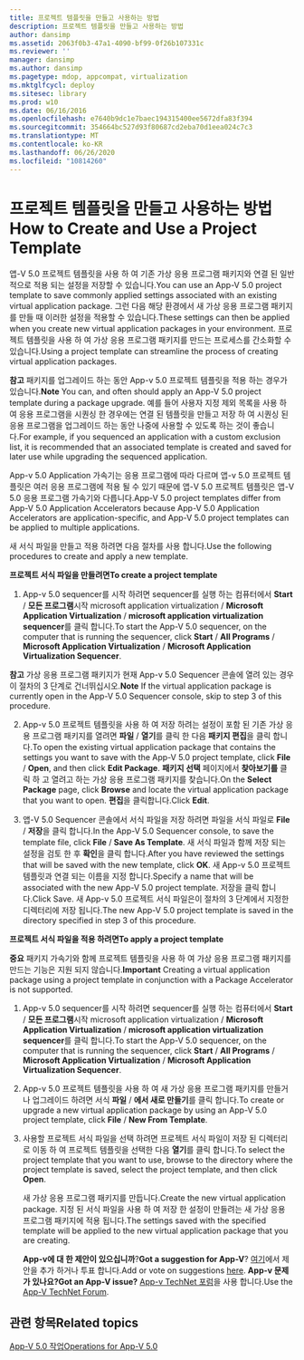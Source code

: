 ```yaml
---
title: 프로젝트 템플릿을 만들고 사용하는 방법
description: 프로젝트 템플릿을 만들고 사용하는 방법
author: dansimp
ms.assetid: 2063f0b3-47a1-4090-bf99-0f26b107331c
ms.reviewer: ''
manager: dansimp
ms.author: dansimp
ms.pagetype: mdop, appcompat, virtualization
ms.mktglfcycl: deploy
ms.sitesec: library
ms.prod: w10
ms.date: 06/16/2016
ms.openlocfilehash: e7640b9dc1e7baec194315400ee5672dfa83f394
ms.sourcegitcommit: 354664bc527d93f80687cd2eba70d1eea024c7c3
ms.translationtype: MT
ms.contentlocale: ko-KR
ms.lasthandoff: 06/26/2020
ms.locfileid: "10814260"
---
```

# <span data-ttu-id="764cc-103">프로젝트 템플릿을 만들고 사용하는 방법</span><span class="sxs-lookup"><span data-stu-id="764cc-103">How to Create and Use a Project Template</span></span>


<span data-ttu-id="764cc-104">앱-V 5.0 프로젝트 템플릿을 사용 하 여 기존 가상 응용 프로그램 패키지와 연결 된 일반적으로 적용 되는 설정을 저장할 수 있습니다.</span><span class="sxs-lookup"><span data-stu-id="764cc-104">You can use an App-V 5.0 project template to save commonly applied settings associated with an existing virtual application package.</span></span> <span data-ttu-id="764cc-105">그런 다음 해당 환경에서 새 가상 응용 프로그램 패키지를 만들 때 이러한 설정을 적용할 수 있습니다.</span><span class="sxs-lookup"><span data-stu-id="764cc-105">These settings can then be applied when you create new virtual application packages in your environment.</span></span> <span data-ttu-id="764cc-106">프로젝트 템플릿을 사용 하 여 가상 응용 프로그램 패키지를 만드는 프로세스를 간소화할 수 있습니다.</span><span class="sxs-lookup"><span data-stu-id="764cc-106">Using a project template can streamline the process of creating virtual application packages.</span></span>

<span data-ttu-id="764cc-107">**참고**  패키지를 업그레이드 하는 동안 App-v 5.0 프로젝트 템플릿을 적용 하는 경우가 있습니다.</span><span class="sxs-lookup"><span data-stu-id="764cc-107">**Note** You can, and often should apply an App-V 5.0 project template during a package upgrade.</span></span> <span data-ttu-id="764cc-108">예를 들어 사용자 지정 제외 목록을 사용 하 여 응용 프로그램을 시퀀싱 한 경우에는 연결 된 템플릿을 만들고 저장 하 여 시퀀싱 된 응용 프로그램을 업그레이드 하는 동안 나중에 사용할 수 있도록 하는 것이 좋습니다.</span><span class="sxs-lookup"><span data-stu-id="764cc-108">For example, if you sequenced an application with a custom exclusion list, it is recommended that an associated template is created and saved for later use while upgrading the sequenced application.</span></span>

<span data-ttu-id="764cc-109">App-v 5.0 Application 가속기는 응용 프로그램에 따라 다르며 앱-v 5.0 프로젝트 템플릿은 여러 응용 프로그램에 적용 될 수 있기 때문에 앱-V 5.0 프로젝트 템플릿은 앱-V 5.0 응용 프로그램 가속기와 다릅니다.</span><span class="sxs-lookup"><span data-stu-id="764cc-109">App-V 5.0 project templates differ from App-V 5.0 Application Accelerators because App-V 5.0 Application Accelerators are application-specific, and App-V 5.0 project templates can be applied to multiple applications.</span></span>

<span data-ttu-id="764cc-110">새 서식 파일을 만들고 적용 하려면 다음 절차를 사용 합니다.</span><span class="sxs-lookup"><span data-stu-id="764cc-110">Use the following procedures to create and apply a new template.</span></span>

**<span data-ttu-id="764cc-111">프로젝트 서식 파일을 만들려면</span><span class="sxs-lookup"><span data-stu-id="764cc-111">To create a project template</span></span>**

1.  <span data-ttu-id="764cc-112">App-v 5.0 sequencer를 시작 하려면 sequencer를 실행 하는 컴퓨터에서 **Start**  /  **모든 프로그램**시작 microsoft application virtualization  /  **Microsoft Application Virtualization**  /  **microsoft application virtualization sequencer**를 클릭 합니다.</span><span class="sxs-lookup"><span data-stu-id="764cc-112">To start the App-V 5.0 sequencer, on the computer that is running the sequencer, click **Start** / **All Programs** / **Microsoft Application Virtualization** / **Microsoft Application Virtualization Sequencer**.</span></span>

<span data-ttu-id="764cc-113">**참고**  가상 응용 프로그램 패키지가 현재 App-v 5.0 Sequencer 콘솔에 열려 있는 경우이 절차의 3 단계로 건너뛰십시오.</span><span class="sxs-lookup"><span data-stu-id="764cc-113">**Note** If the virtual application package is currently open in the App-V 5.0 Sequencer console, skip to step 3 of this procedure.</span></span>

2. <span data-ttu-id="764cc-114">App-v 5.0 프로젝트 템플릿을 사용 하 여 저장 하려는 설정이 포함 된 기존 가상 응용 프로그램 패키지를 열려면 **파일**  /  **열기**를 클릭 한 다음 **패키지 편집**을 클릭 합니다.</span><span class="sxs-lookup"><span data-stu-id="764cc-114">To open the existing virtual application package that contains the settings you want to save with the App-V 5.0 project template, click **File** / **Open**, and then click **Edit Package**.</span></span> <span data-ttu-id="764cc-115">**패키지 선택** 페이지에서 **찾아보기를** 클릭 하 고 열려고 하는 가상 응용 프로그램 패키지를 찾습니다.</span><span class="sxs-lookup"><span data-stu-id="764cc-115">On the **Select Package** page, click **Browse** and locate the virtual application package that you want to open.</span></span> <span data-ttu-id="764cc-116">**편집**을 클릭합니다.</span><span class="sxs-lookup"><span data-stu-id="764cc-116">Click **Edit**.</span></span>

3. <span data-ttu-id="764cc-117">앱-V 5.0 Sequencer 콘솔에서 서식 파일을 저장 하려면 파일을 서식 파일로 **File**  /  **저장**을 클릭 합니다.</span><span class="sxs-lookup"><span data-stu-id="764cc-117">In the App-V 5.0 Sequencer console, to save the template file, click **File** / **Save As Template**.</span></span> <span data-ttu-id="764cc-118">새 서식 파일과 함께 저장 되는 설정을 검토 한 후 **확인**을 클릭 합니다.</span><span class="sxs-lookup"><span data-stu-id="764cc-118">After you have reviewed the settings that will be saved with the new template, click **OK**.</span></span> <span data-ttu-id="764cc-119">새 App-v 5.0 프로젝트 템플릿과 연결 되는 이름을 지정 합니다.</span><span class="sxs-lookup"><span data-stu-id="764cc-119">Specify a name that will be associated with the new App-V 5.0 project template.</span></span> <span data-ttu-id="764cc-120">저장을 클릭 합니다.</span><span class="sxs-lookup"><span data-stu-id="764cc-120">Click Save.</span></span>
   <span data-ttu-id="764cc-121">새 App-v 5.0 프로젝트 서식 파일은이 절차의 3 단계에서 지정한 디렉터리에 저장 됩니다.</span><span class="sxs-lookup"><span data-stu-id="764cc-121">The new App-V 5.0 project template is saved in the directory specified in step 3 of this procedure.</span></span>

**<span data-ttu-id="764cc-122">프로젝트 서식 파일을 적용 하려면</span><span class="sxs-lookup"><span data-stu-id="764cc-122">To apply a project template</span></span>**

<span data-ttu-id="764cc-123">**중요**  패키지 가속기와 함께 프로젝트 템플릿을 사용 하 여 가상 응용 프로그램 패키지를 만드는 기능은 지원 되지 않습니다.</span><span class="sxs-lookup"><span data-stu-id="764cc-123">**Important** Creating a virtual application package using a project template in conjunction with a Package Accelerator is not supported.</span></span>

1.  <span data-ttu-id="764cc-124">App-v 5.0 sequencer를 시작 하려면 sequencer를 실행 하는 컴퓨터에서 **Start**  /  **모든 프로그램**시작 microsoft application virtualization  /  **Microsoft Application Virtualization**  /  **microsoft application virtualization sequencer**를 클릭 합니다.</span><span class="sxs-lookup"><span data-stu-id="764cc-124">To start the App-V 5.0 sequencer, on the computer that is running the sequencer, click **Start** / **All Programs** / **Microsoft Application Virtualization** / **Microsoft Application Virtualization Sequencer**.</span></span>

2.  <span data-ttu-id="764cc-125">App-v 5.0 프로젝트 템플릿을 사용 하 여 새 가상 응용 프로그램 패키지를 만들거나 업그레이드 하려면 서식 **파일**  /  **에서 새로 만들기**를 클릭 합니다.</span><span class="sxs-lookup"><span data-stu-id="764cc-125">To create or upgrade a new virtual application package by using an App-V 5.0 project template, click **File** / **New From Template**.</span></span>

3.  <span data-ttu-id="764cc-126">사용할 프로젝트 서식 파일을 선택 하려면 프로젝트 서식 파일이 저장 된 디렉터리로 이동 하 여 프로젝트 템플릿을 선택한 다음 **열기**를 클릭 합니다.</span><span class="sxs-lookup"><span data-stu-id="764cc-126">To select the project template that you want to use, browse to the directory where the project template is saved, select the project template, and then click **Open**.</span></span>

    <span data-ttu-id="764cc-127">새 가상 응용 프로그램 패키지를 만듭니다.</span><span class="sxs-lookup"><span data-stu-id="764cc-127">Create the new virtual application package.</span></span> <span data-ttu-id="764cc-128">지정 된 서식 파일을 사용 하 여 저장 한 설정이 만들려는 새 가상 응용 프로그램 패키지에 적용 됩니다.</span><span class="sxs-lookup"><span data-stu-id="764cc-128">The settings saved with the specified template will be applied to the new virtual application package that you are creating.</span></span>

    <span data-ttu-id="764cc-129">**App-v에 대 한 제안이 있으십니까**?</span><span class="sxs-lookup"><span data-stu-id="764cc-129">**Got a suggestion for App-V**?</span></span> <span data-ttu-id="764cc-130">[여기](http://appv.uservoice.com/forums/280448-microsoft-application-virtualization)에서 제안을 추가 하거나 투표 합니다.</span><span class="sxs-lookup"><span data-stu-id="764cc-130">Add or vote on suggestions [here](http://appv.uservoice.com/forums/280448-microsoft-application-virtualization).</span></span> **<span data-ttu-id="764cc-131">App-v 문제가 있나요?</span><span class="sxs-lookup"><span data-stu-id="764cc-131">Got an App-V issue?</span></span>** <span data-ttu-id="764cc-132">[App-v TechNet 포럼](https://social.technet.microsoft.com/Forums/home?forum=mdopappv)을 사용 합니다.</span><span class="sxs-lookup"><span data-stu-id="764cc-132">Use the [App-V TechNet Forum](https://social.technet.microsoft.com/Forums/home?forum=mdopappv).</span></span>

## <span data-ttu-id="764cc-133">관련 항목</span><span class="sxs-lookup"><span data-stu-id="764cc-133">Related topics</span></span>


[<span data-ttu-id="764cc-134">App-V 5.0 작업</span><span class="sxs-lookup"><span data-stu-id="764cc-134">Operations for App-V 5.0</span></span>](operations-for-app-v-50.md)










